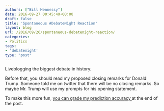 ```yaml
---
authors: ["Bill Hennessy"]
date: 2016-09-27 00:45:40+00:00
draft: false
title: 'Spontaneous #DebateNight Reaction'
layout: blog
url: /2016/09/26/spontaneous-debatenight-reaction/
categories:
- Politics
tags:
- 'debatenight'
type: "post"
---
```


Liveblogging the biggest debate in history.

Before that, you should read my proposed closing remarks for Donald Trump. Someone told me on twitter that there will be no closing remarks. So maybe Mr. Trump will use my prompts for his opening statement.

To make this more fun, [you can grade my prediction accuracy ](https://hennessysview.com/2016/09/26/trumps-closing-statement-tonight/)at the end of the post.
